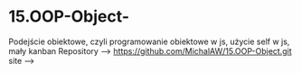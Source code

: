 # 15.OOP-Object-
Podejście obiektowe, czyli programowanie obiektowe w js, użycie self w js, mały kanban
Repository --> https://github.com/MichalAW/15.OOP-Object.git
site -->
